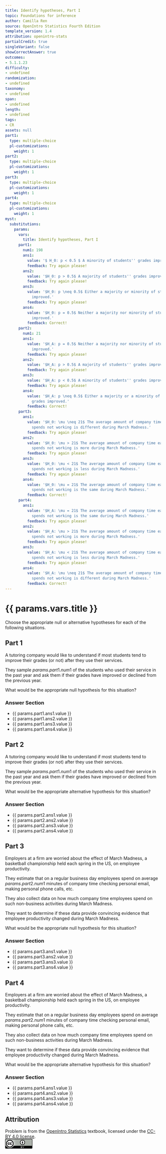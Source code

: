 ```yaml
---
title: Identify hypotheses, Part I
topic: Foundations for inference
author: Camilla Ren
source: OpenIntro Statistics Fourth Edition
template_version: 1.4
attribution: openintro-stats
partialCredit: true
singleVariant: false
showCorrectAnswer: true
outcomes:
- 5.1.1.23
difficulty:
- undefined
randomization:
- undefined
taxonomy:
- undefined
span:
- undefined
length:
- undefined
tags:
- CR
assets: null
part1:
  type: multiple-choice
  pl-customizations:
    weight: 1
part2:
  type: multiple-choice
  pl-customizations:
    weight: 1
part3:
  type: multiple-choice
  pl-customizations:
    weight: 1
part4:
  type: multiple-choice
  pl-customizations:
    weight: 1
myst:
  substitutions:
    params:
      vars:
        title: Identify hypotheses, Part I
      part1:
        num1: 198
        ans1:
          value: '$ H_0: p < 0.5 $ A minority of students'' grades improved.'
          feedback: Try again please!
        ans2:
          value: '$H_0: p > 0.5$ A majority of students'' grades improved.'
          feedback: Try again please!
        ans3:
          value: '$H_0: p \neq 0.5$ Either a majority or minority of students'' grades
            improved.'
          feedback: Try again please!
        ans4:
          value: '$H_0: p = 0.5$ Neither a majority nor minority of students'' grades
            improved.'
          feedback: Correct!
      part2:
        num1: 21
        ans1:
          value: '$H_A: p = 0.5$ Neither a majority nor minority of students'' grades
            improved.'
          feedback: Try again please!
        ans2:
          value: '$H_A: p > 0.5$ A majority of students'' grades improved.'
          feedback: Try again please!
        ans3:
          value: '$H_A: p < 0.5$ A minority of students'' grades improved.'
          feedback: Try again please!
        ans4:
          value: '$H_A: p \neq 0.5$ Either a majority or a minority of students''
            grades improved.'
          feedback: Correct!
      part3:
        ans1:
          value: '$H_0: \mu \neq 21$ The average amount of company time each employee
            spends not working is different during March Madness.'
          feedback: Try again please!
        ans2:
          value: '$H_0: \mu > 21$ The average amount of company time each employee
            spends not working is more during March Madness.'
          feedback: Try again please!
        ans3:
          value: '$H_0: \mu < 21$ The average amount of company time each employee
            spends not working is less during March Madness.'
          feedback: Try again please!
        ans4:
          value: '$H_0: \mu = 21$ The average amount of company time each employee
            spends not working is the same during March Madness.'
          feedback: Correct!
      part4:
        ans1:
          value: '$H_A: \mu = 21$ The average amount of company time each employee
            spends not working is the same during March Madness.'
          feedback: Try again please!
        ans2:
          value: '$H_A: \mu > 21$ The average amount of company time each employee
            spends not working is more during March Madness.'
          feedback: Try again please!
        ans3:
          value: '$H_A: \mu < 21$ The average amount of company time each employee
            spends not working is less during March Madness.'
          feedback: Try again please!
        ans4:
          value: '$H_A: \mu \neq 21$ The average amount of company time each employee
            spends not working is different during March Madness.'
          feedback: Correct!
---
```

# {{ params.vars.title }}
Choose the appropriate null or alternative hypotheses for each of the following situations.

## Part 1

A tutoring company would like to understand if most students tend to improve their grades (or not) after they use their services.

They sample ${{ params.part1.num1 }}$ of the students who used their service in the past year and ask them if their grades have improved or declined from the previous year.

What would be the appropriate null hypothesis for this situation?

### Answer Section

- {{ params.part1.ans1.value }}
- {{ params.part1.ans2.value }}
- {{ params.part1.ans3.value }}
- {{ params.part1.ans4.value }}

## Part 2

A tutoring company would like to understand if most students tend to improve their grades (or not) after they use their services.

They sample ${{ params.part1.num1 }}$ of the students who used their service in the past year and ask them if their grades have improved or declined from the previous year.

What would be the appropriate alternative hypothesis for this situation?

### Answer Section

- {{ params.part2.ans1.value }}
- {{ params.part2.ans2.value }}
- {{ params.part2.ans3.value }}
- {{ params.part2.ans4.value }}

## Part 3

Employers at a firm are worried about the effect of March Madness, a basketball championship held each spring in the US, on employee productivity.

They estimate that on a regular business day employees spend on average ${{ params.part2.num1 }}$ minutes of company time checking personal email, making personal phone calls, etc.

They also collect data on how much company time employees spend on such non-business activities during March Madness.

They want to determine if these data provide convincing evidence that employee productivity changed during March Madness.

What would be the appropriate null hypothesis for this situation?

### Answer Section

- {{ params.part3.ans1.value }}
- {{ params.part3.ans2.value }}
- {{ params.part3.ans3.value }}
- {{ params.part3.ans4.value }}

## Part 4

Employers at a firm are worried about the effect of March Madness, a basketball championship held each spring in the US, on employee productivity.

They estimate that on a regular business day employees spend on average ${{ params.part2.num1 }}$ minutes of company time checking personal email, making personal phone calls, etc.

They also collect data on how much company time employees spend on such non-business activities during March Madness.

They want to determine if these data provide convincing evidence that employee productivity changed during March Madness.

What would be the appropriate alternative hypothesis for this situation?

### Answer Section

- {{ params.part4.ans1.value }}
- {{ params.part4.ans2.value }}
- {{ params.part4.ans3.value }}
- {{ params.part4.ans4.value }}

## Attribution

Problem is from the [OpenIntro Statistics](https://openintro.org/book/os/) textbook, licensed under the [CC-BY 4.0 license](https://creativecommons.org/licenses/by/4.0/).<br>![Image representing the Creative Commons 4.0 BY license.](https://raw.githubusercontent.com/firasm/bits/master/by.png)